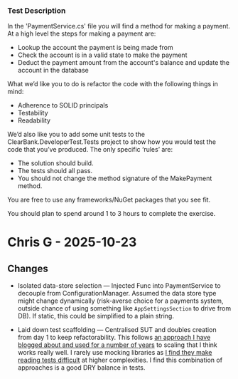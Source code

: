 ### Test Description
In the 'PaymentService.cs' file you will find a method for making a payment. At a high level the steps for making a payment are:

 - Lookup the account the payment is being made from
 - Check the account is in a valid state to make the payment
 - Deduct the payment amount from the account's balance and update the account in the database
 
What we’d like you to do is refactor the code with the following things in mind:  
 - Adherence to SOLID principals
 - Testability  
 - Readability 

We’d also like you to add some unit tests to the ClearBank.DeveloperTest.Tests project to show how you would test the code that you’ve produced. The only specific ‘rules’ are:  

 - The solution should build.
 - The tests should all pass.
 - You should not change the method signature of the MakePayment method.

You are free to use any frameworks/NuGet packages that you see fit.  
 
You should plan to spend around 1 to 3 hours to complete the exercise.

# Chris G - 2025-10-23
## Changes

- Isolated data-store selection — Injected Func<string> into PaymentService to decouple from ConfigurationManager. Assumed the data store type might change dynamically (risk-averse choice for a payments system, outside chance of using something like `AppSettingsSection` to drive from DB). If static, this could be simplified to a plain string.

- Laid down test scaffolding — Centralised SUT and doubles creation from day 1 to keep refactorability. This follows [an approach I have blogged about and used for a number of years](https://medium.com/@brumchris/rethinking-the-common-over-use-of-the-builder-pattern-in-c-fast-tests-eddebcd61e77) to scaling that I think works really well. I rarely use mocking libraries as [I find they make reading tests difficult](https://medium.com/@brumchris/libraries-for-mocking-are-bad-19da850adda9) at higher complexities.  I find this combination of approaches is a good DRY balance in tests.
